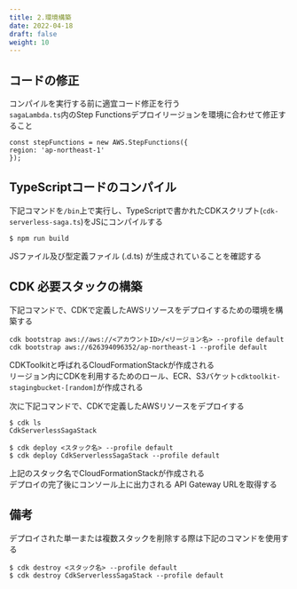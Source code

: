 ```yaml
---
title: 2.環境構築
date: 2022-04-18
draft: false
weight: 10
---
```

## コードの修正
コンパイルを実行する前に適宜コード修正を行う  
```sagaLambda.ts```内のStep Functionsデプロイリージョンを環境に合わせて修正すること
```
const stepFunctions = new AWS.StepFunctions({
region: 'ap-northeast-1'
});
```

## TypeScriptコードのコンパイル

下記コマンドを```/bin```上で実行し、TypeScriptで書かれたCDKスクリプト(```cdk-serverless-saga.ts```)をJSにコンパイルする

```command
$ npm run build
```
JSファイル及び型定義ファイル (.d.ts) が生成されていることを確認する

## CDK 必要スタックの構築

下記コマンドで、CDKで定義したAWSリソースをデプロイするための環境を構築する
```command
cdk bootstrap aws://aws://<アカウントID>/<リージョン名> --profile default
cdk bootstrap aws://626394096352/ap-northeast-1 --profile default
```
CDKToolkitと呼ばれるCloudFormationStackが作成される  
リージョン内にCDKを利用するためのロール、ECR、S3バケット```cdktoolkit-stagingbucket-[random]```が作成される

次に下記コマンドで、CDKで定義したAWSリソースをデプロイする

```command
$ cdk ls
CdkServerlessSagaStack

$ cdk deploy <スタック名> --profile default
$ cdk deploy CdkServerlessSagaStack --profile default
```
上記のスタック名でCloudFormationStackが作成される  
デプロイの完了後にコンソール上に出力される API Gateway URLを取得する

## 備考
デプロイされた単一または複数スタックを削除する際は下記のコマンドを使用する
```command
$ cdk destroy <スタック名> --profile default
$ cdk destroy CdkServerlessSagaStack --profile default
```
